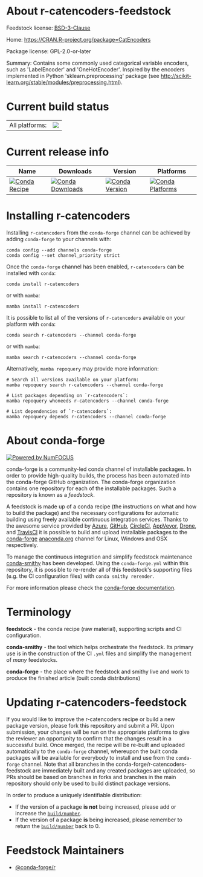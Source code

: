About r-catencoders-feedstock
=============================

Feedstock license: [BSD-3-Clause](https://github.com/conda-forge/r-catencoders-feedstock/blob/main/LICENSE.txt)

Home: https://CRAN.R-project.org/package=CatEncoders

Package license: GPL-2.0-or-later

Summary: Contains some commonly used categorical variable encoders, such as 'LabelEncoder' and 'OneHotEncoder'. Inspired by the encoders implemented in Python 'sklearn.preprocessing' package (see <http://scikit-learn.org/stable/modules/preprocessing.html>).

Current build status
====================


<table><tr><td>All platforms:</td>
    <td>
      <a href="https://dev.azure.com/conda-forge/feedstock-builds/_build/latest?definitionId=12975&branchName=main">
        <img src="https://dev.azure.com/conda-forge/feedstock-builds/_apis/build/status/r-catencoders-feedstock?branchName=main">
      </a>
    </td>
  </tr>
</table>

Current release info
====================

| Name | Downloads | Version | Platforms |
| --- | --- | --- | --- |
| [![Conda Recipe](https://img.shields.io/badge/recipe-r--catencoders-green.svg)](https://anaconda.org/conda-forge/r-catencoders) | [![Conda Downloads](https://img.shields.io/conda/dn/conda-forge/r-catencoders.svg)](https://anaconda.org/conda-forge/r-catencoders) | [![Conda Version](https://img.shields.io/conda/vn/conda-forge/r-catencoders.svg)](https://anaconda.org/conda-forge/r-catencoders) | [![Conda Platforms](https://img.shields.io/conda/pn/conda-forge/r-catencoders.svg)](https://anaconda.org/conda-forge/r-catencoders) |

Installing r-catencoders
========================

Installing `r-catencoders` from the `conda-forge` channel can be achieved by adding `conda-forge` to your channels with:

```
conda config --add channels conda-forge
conda config --set channel_priority strict
```

Once the `conda-forge` channel has been enabled, `r-catencoders` can be installed with `conda`:

```
conda install r-catencoders
```

or with `mamba`:

```
mamba install r-catencoders
```

It is possible to list all of the versions of `r-catencoders` available on your platform with `conda`:

```
conda search r-catencoders --channel conda-forge
```

or with `mamba`:

```
mamba search r-catencoders --channel conda-forge
```

Alternatively, `mamba repoquery` may provide more information:

```
# Search all versions available on your platform:
mamba repoquery search r-catencoders --channel conda-forge

# List packages depending on `r-catencoders`:
mamba repoquery whoneeds r-catencoders --channel conda-forge

# List dependencies of `r-catencoders`:
mamba repoquery depends r-catencoders --channel conda-forge
```


About conda-forge
=================

[![Powered by
NumFOCUS](https://img.shields.io/badge/powered%20by-NumFOCUS-orange.svg?style=flat&colorA=E1523D&colorB=007D8A)](https://numfocus.org)

conda-forge is a community-led conda channel of installable packages.
In order to provide high-quality builds, the process has been automated into the
conda-forge GitHub organization. The conda-forge organization contains one repository
for each of the installable packages. Such a repository is known as a *feedstock*.

A feedstock is made up of a conda recipe (the instructions on what and how to build
the package) and the necessary configurations for automatic building using freely
available continuous integration services. Thanks to the awesome service provided by
[Azure](https://azure.microsoft.com/en-us/services/devops/), [GitHub](https://github.com/),
[CircleCI](https://circleci.com/), [AppVeyor](https://www.appveyor.com/),
[Drone](https://cloud.drone.io/welcome), and [TravisCI](https://travis-ci.com/)
it is possible to build and upload installable packages to the
[conda-forge](https://anaconda.org/conda-forge) [anaconda.org](https://anaconda.org/)
channel for Linux, Windows and OSX respectively.

To manage the continuous integration and simplify feedstock maintenance
[conda-smithy](https://github.com/conda-forge/conda-smithy) has been developed.
Using the ``conda-forge.yml`` within this repository, it is possible to re-render all of
this feedstock's supporting files (e.g. the CI configuration files) with ``conda smithy rerender``.

For more information please check the [conda-forge documentation](https://conda-forge.org/docs/).

Terminology
===========

**feedstock** - the conda recipe (raw material), supporting scripts and CI configuration.

**conda-smithy** - the tool which helps orchestrate the feedstock.
                   Its primary use is in the construction of the CI ``.yml`` files
                   and simplify the management of *many* feedstocks.

**conda-forge** - the place where the feedstock and smithy live and work to
                  produce the finished article (built conda distributions)


Updating r-catencoders-feedstock
================================

If you would like to improve the r-catencoders recipe or build a new
package version, please fork this repository and submit a PR. Upon submission,
your changes will be run on the appropriate platforms to give the reviewer an
opportunity to confirm that the changes result in a successful build. Once
merged, the recipe will be re-built and uploaded automatically to the
`conda-forge` channel, whereupon the built conda packages will be available for
everybody to install and use from the `conda-forge` channel.
Note that all branches in the conda-forge/r-catencoders-feedstock are
immediately built and any created packages are uploaded, so PRs should be based
on branches in forks and branches in the main repository should only be used to
build distinct package versions.

In order to produce a uniquely identifiable distribution:
 * If the version of a package **is not** being increased, please add or increase
   the [``build/number``](https://docs.conda.io/projects/conda-build/en/latest/resources/define-metadata.html#build-number-and-string).
 * If the version of a package **is** being increased, please remember to return
   the [``build/number``](https://docs.conda.io/projects/conda-build/en/latest/resources/define-metadata.html#build-number-and-string)
   back to 0.

Feedstock Maintainers
=====================

* [@conda-forge/r](https://github.com/orgs/conda-forge/teams/r/)

